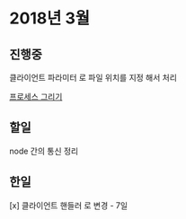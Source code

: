 # 2018년 3월

## 진행중

클라이언트 파라미터  로 파일 위치를 지정 해서 처리

[프로세스 그리기](https://sketchboard.me/pAVOPs1EFYEa#/)

## 할일

node 간의 통신 정리

## 한일

[x] 클라이언트 핸들러 로 변경 - 7일
